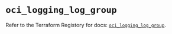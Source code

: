 # `oci_logging_log_group`

Refer to the Terraform Registory for docs: [`oci_logging_log_group`](https://registry.terraform.io/providers/oracle/oci/6.18.0/docs/resources/logging_log_group).

